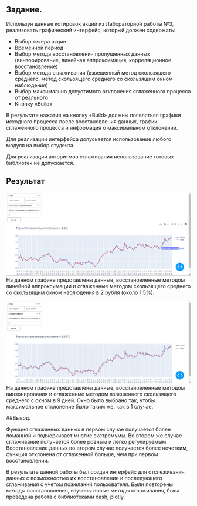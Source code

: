 ## Задание.
Используя данные котировок акций из Лабораторной работы №3, реализовать графический интерфейс, который должен содержать:
* Выбор тикера акции
* Временной период
* Выбор метода восстановления пропущенных данных (винзорирование, линейная аппроксимация, корреляционное восстановление)
* Выбор метода сглаживания (взвешенный метод скользящего среднего, метод скользящего среднего со скользящим окном наблюдения)
* Выбор максимально допустимого отклонения сглаженного процесса от реального
* Кнопку «Build»

В результате нажатия на кнопку «Build» должны появляться графики исходного процесса после восстановления данных, график сглаженного процесса и информация о максимальном отклонении.

Для реализации интерфейса допускается использование любого модуля на выбор студента.

Для реализации алгоритмов сглаживания использование готовых библиотек не допускается.

## Результат

![img.png](img.png)
На данном графике представлены данные, восстановленные методом линейной аппроксимации и сглаженные методом скользящего среднего со скользящим окном наблюдения в 2 рубля (около 1.5%).

![img_1.png](img_1.png)
На данном графике представлены данные, восстановленные методом винзонирования и сглаженные методом взвешенного скользящего среднего с окном в 9 дней. Окно было выбрано так, чтобы максимальное отклонение было таким же, как в 1 случае.

##Вывод. 

Функция сглаженных данных в первом случае получается более ломанной и подчеркивает многие экстремумы. Во втором же случае сглаживание получается более ровным и легко регулируемым. Восстановление данных во втором случае получается более нечетким, функция отклонена от сглаженной больше, чем при первом восстановлении.

В результате данной работы был создан интерфейс для отслеживания данных с возможностью их восстановление и последующего сглаживания с учетом пожеланий пользователя. Были повторены методы восстановления, изучены новые методы сглаживания, была проведена работа с библиотеками dash, plotly.  
